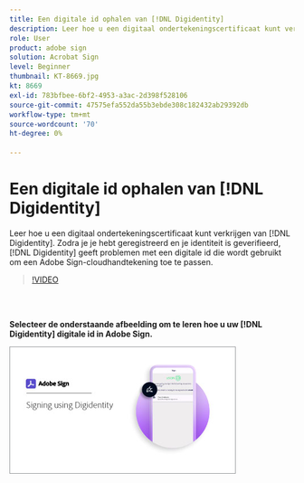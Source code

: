 ```yaml
---
title: Een digitale id ophalen van [!DNL Digidentity]
description: Leer hoe u een digitaal ondertekeningscertificaat kunt verkrijgen van [!DNL Digidentity]
role: User
product: adobe sign
solution: Acrobat Sign
level: Beginner
thumbnail: KT-8669.jpg
kt: 8669
exl-id: 783bfbee-6bf2-4953-a3ac-2d398f528106
source-git-commit: 47575efa552da55b3ebde308c182432ab29392db
workflow-type: tm+mt
source-wordcount: '70'
ht-degree: 0%

---
```


# Een digitale id ophalen van [!DNL Digidentity]

Leer hoe u een digitaal ondertekeningscertificaat kunt verkrijgen van [!DNL Digidentity]. Zodra je je hebt geregistreerd en je identiteit is geverifieerd, [!DNL Digidentity] geeft problemen met een digitale id die wordt gebruikt om een Adobe Sign-cloudhandtekening toe te passen.

>[!VIDEO](https://video.tv.adobe.com/v/337067?hidetitle=true)

<br> 

**Selecteer de onderstaande afbeelding om te leren hoe u uw [!DNL Digidentity] digitale id in Adobe Sign.**

[![afbeelding](assets/Digidentitysign_400.png)](digidentity-sign.md)
